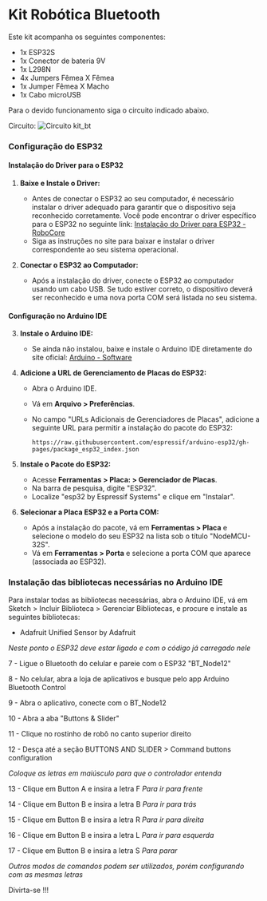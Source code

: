 # Kit Robótica Bluetooth

Este kit acompanha os seguintes componentes:
- 1x ESP32S
- 1x Conector de bateria 9V
- 1x L298N
- 4x Jumpers Fêmea X Fêmea
- 1x Jumper Fêmea X Macho
- 1x Cabo microUSB
  
Para o devido funcionamento siga o circuito indicado abaixo.

Circuito:
![Circuito kit_bt](https://github.com/user-attachments/assets/e581a6c2-ff92-47bf-b90a-26fdebba327b)



### Configuração do ESP32

#### Instalação do Driver para o ESP32

1. **Baixe e Instale o Driver:**

    - Antes de conectar o ESP32 ao seu computador, é necessário instalar o driver adequado para garantir que o dispositivo seja reconhecido corretamente. Você pode encontrar o driver específico para o ESP32 no seguinte link: [Instalação do Driver para ESP32 - RoboCore](https://www.robocore.net/tutoriais/instalando-driver-do-nodemcu)
    - Siga as instruções no site para baixar e instalar o driver correspondente ao seu sistema operacional.

2. **Conectar o ESP32 ao Computador:**

    - Após a instalação do driver, conecte o ESP32 ao computador usando um cabo USB. Se tudo estiver correto, o dispositivo deverá ser reconhecido e uma nova porta COM será listada no seu sistema.

#### Configuração no Arduino IDE

3. **Instale o Arduino IDE:**

    - Se ainda não instalou, baixe e instale o Arduino IDE diretamente do site oficial: [Arduino - Software](https://www.arduino.cc/en/software)

4. **Adicione a URL de Gerenciamento de Placas do ESP32:**

    - Abra o Arduino IDE.
    - Vá em **Arquivo > Preferências**.
    - No campo "URLs Adicionais de Gerenciadores de Placas", adicione a seguinte URL para permitir a instalação do pacote do ESP32:

		```
	  https://raw.githubusercontent.com/espressif/arduino-esp32/gh-pages/package_esp32_index.json
		```

5. **Instale o Pacote do ESP32:**

    - Acesse **Ferramentas > Placa: > Gerenciador de Placas**.
    - Na barra de pesquisa, digite "ESP32".
    - Localize "esp32 by Espressif Systems" e clique em "Instalar".

6. **Selecionar a Placa ESP32 e a Porta COM:**

    - Após a instalação do pacote, vá em **Ferramentas > Placa** e selecione o modelo do seu ESP32 na lista sob o título "NodeMCU-32S".
    - Vá em **Ferramentas > Porta** e selecione a porta COM que aparece (associada ao ESP32).

### Instalação das bibliotecas necessárias no Arduino IDE

Para instalar todas as bibliotecas necessárias, abra o Arduino IDE, vá em Sketch > Incluir Biblioteca > Gerenciar Bibliotecas, e procure e instale as seguintes bibliotecas:

- Adafruit Unified Sensor by Adafruit

*Neste ponto o ESP32 deve estar ligado e com o código já carregado nele*

7 - Ligue o Bluetooth do celular e pareie com o ESP32 "BT_Node12"

8 - No celular, abra a loja de aplicativos e busque pelo app Arduino Bluetooth Control

9 - Abra o aplicativo, conecte com o BT_Node12 

10 - Abra a aba "Buttons & Slider"

11 - Clique no rostinho de robô no canto superior direito

12 - Desça até a seção BUTTONS AND SLIDER > Command buttons configuration

*Coloque as letras em maiúsculo para que o controlador entenda*

13 - Clique em Button A e insira a letra F *Para ir para frente* 

14 - Clique em Button B e insira a letra B *Para ir para trás*

15 - Clique em Button B e insira a letra R *Para ir para direita*

16 - Clique em Button B e insira a letra L *Para ir para esquerda*

17 - Clique em Button B e insira a letra S *Para parar*

*Outros modos de comandos podem ser utilizados, porém configurando com as mesmas letras*

Divirta-se !!!
